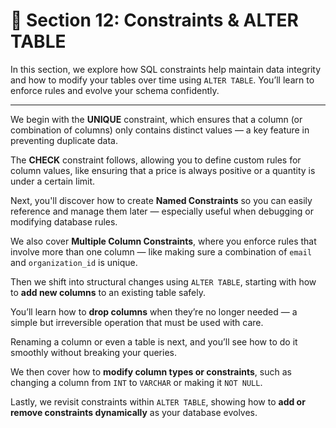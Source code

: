 # 🧱 Section 12: Constraints & ALTER TABLE

In this section, we explore how SQL constraints help maintain data integrity and how to modify your tables over time using `ALTER TABLE`. You’ll learn to enforce rules and evolve your schema confidently.

---

We begin with the **UNIQUE** constraint, which ensures that a column (or combination of columns) only contains distinct values — a key feature in preventing duplicate data.

The **CHECK** constraint follows, allowing you to define custom rules for column values, like ensuring that a price is always positive or a quantity is under a certain limit.

Next, you'll discover how to create **Named Constraints** so you can easily reference and manage them later — especially useful when debugging or modifying database rules.

We also cover **Multiple Column Constraints**, where you enforce rules that involve more than one column — like making sure a combination of `email` and `organization_id` is unique.

Then we shift into structural changes using `ALTER TABLE`, starting with how to **add new columns** to an existing table safely.

You’ll learn how to **drop columns** when they’re no longer needed — a simple but irreversible operation that must be used with care.

Renaming a column or even a table is next, and you’ll see how to do it smoothly without breaking your queries.

We then cover how to **modify column types or constraints**, such as changing a column from `INT` to `VARCHAR` or making it `NOT NULL`.

Lastly, we revisit constraints within `ALTER TABLE`, showing how to **add or remove constraints dynamically** as your database evolves.